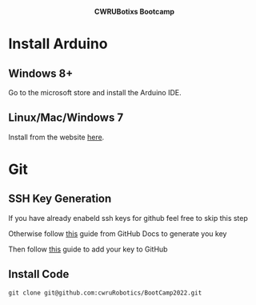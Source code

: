<p align="center" font size="40px">
    <strong>
    CWRUBotixs Bootcamp
    </strong>
</p>

<!--
Something similar to this maybe

By the end of this “bootcamp” you will have a knowledge of Linux, ROS, our robot’s code, and be able to drive our robot around in our simulator! If you on the CWRUbotix team feel free to ask questions in the [nasa-rmc-software](https://app.slack.com/client/T168FACCC/C2JAJ8L66) Slack Channel. If you have stumbled across this tutorial and have questions feel free to email me at <rmc170@case.edu>.<br>
-->

<!-- TODO Maybe have a TOC
# Table of Contents
- 
-->
# Install Arduino

## Windows 8+

Go to the microsoft store and install the Arduino IDE.

## Linux/Mac/Windows 7

Install from the website [here](https://www.arduino.cc/en/software).
# Git

## SSH Key Generation

<!-- Maybe do this as a group because only CS people can do this -->

If you have already enabeld ssh keys for github feel free to skip this step

Otherwise follow [this](https://docs.github.com/en/authentication/connecting-to-github-with-ssh/generating-a-new-ssh-key-and-adding-it-to-the-ssh-agent) guide from GitHub Docs to generate you key

Then follow [this](https://docs.github.com/en/authentication/connecting-to-github-with-ssh/adding-a-new-ssh-key-to-your-github-account) guide to add your key to GitHub

## Install Code

`git clone git@github.com:cwruRobotics/BootCamp2022.git`





